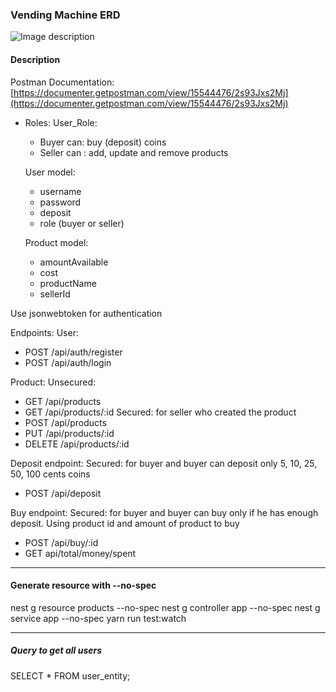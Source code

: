 ### Vending Machine ERD

![Image description](https://dev-to-uploads.s3.amazonaws.com/uploads/articles/zoe50fasd89hvhjg7xy0.png)


#### Description
Postman Documentation: [https://documenter.getpostman.com/view/15544476/2s93Jxs2Mj](https://documenter.getpostman.com/view/15544476/2s93Jxs2Mj)


- Roles: 
User_Role: 
  - Buyer can: buy (deposit) coins
  - Seller can : add, update and remove products

  User model:
    - username
    - password
    - deposit
    - role (buyer or seller)

  Product model:
    - amountAvailable
    - cost
    - productName
    - sellerId

Use jsonwebtoken for authentication

Endpoints:
User:
  - POST /api/auth/register
  - POST /api/auth/login

Product:
Unsecured:
  - GET /api/products
  - GET /api/products/:id
Secured: for seller who created the product
  - POST /api/products
  - PUT /api/products/:id
  - DELETE /api/products/:id

Deposit endpoint:
Secured: for buyer and buyer can deposit only 5, 10, 25, 50, 100 cents coins 
  - POST /api/deposit


Buy endpoint:
Secured: for buyer and buyer can buy only if he has enough deposit. Using product id and amount of product to buy
  - POST /api/buy/:id
  - GET api/total/money/spent


---

#### Generate resource with --no-spec

nest g resource products --no-spec
nest g controller app --no-spec
nest g service app --no-spec
yarn run test:watch

---

##### Query to get all users 
SELECT * FROM user_entity;
